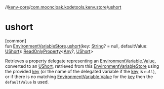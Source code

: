 //[kenv-core](../../index.md)/[com.mooncloak.kodetools.kenv.store](index.md)/[ushort](ushort.md)

# ushort

[common]\
fun [EnvironmentVariableStore](-environment-variable-store/index.md).[ushort](ushort.md)(key: [String](https://kotlinlang.org/api/core/kotlin-stdlib/kotlin/-string/index.html)? = null, defaultValue: [UShort](https://kotlinlang.org/api/core/kotlin-stdlib/kotlin/-u-short/index.html)): [ReadOnlyProperty](https://kotlinlang.org/api/core/kotlin-stdlib/kotlin.properties/-read-only-property/index.html)&lt;[Any](https://kotlinlang.org/api/core/kotlin-stdlib/kotlin/-any/index.html)?, [UShort](https://kotlinlang.org/api/core/kotlin-stdlib/kotlin/-u-short/index.html)&gt;

Retrieves a property delegate representing an [EnvironmentVariable.Value](../com.mooncloak.kodetools.kenv/-environment-variable/-value/index.md), converted to an [UShort](https://kotlinlang.org/api/core/kotlin-stdlib/kotlin/-u-short/index.html), retrieved from this [EnvironmentVariableStore](-environment-variable-store/index.md) using the provided [key](ushort.md) (or the name of the delegated variable if the [key](ushort.md) is `null`), or if there is no matching [EnvironmentVariable.Value](../com.mooncloak.kodetools.kenv/-environment-variable/-value/index.md) for the [key](ushort.md) then the `defaultValue` is used.
